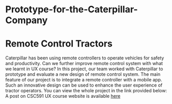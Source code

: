 # Prototype-for-the-Caterpillar-Company
# Remote Control Tractors
Caterpillar has been using remote controllers to operate vehicles for safety and productivity. Can we further improve remote control system with what we learnt in UX course? In this project, our team worked with Caterpillar to prototype and evaluate a new design of remote control system. The main feature of our project is to integrate a remote controller with a mobile app. Such an innovative design can be used to enhance the user experience of tractor operators.
You can view the whole project in the link provided below:
A post on CSC591 UX course website is available [here](http://uxclass.csc.ncsu.edu/2020/05/project-remote-control-tractors-team-2.html)
